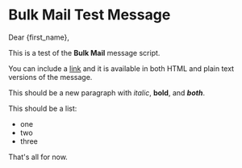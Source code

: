 # Bulk Mail Test Message

Dear {first_name},

This is a test of the **Bulk Mail** message script.

You can include a [link](https://github.com/rdswift) and it is available in both HTML
and plain text versions of the message.

This should be a new paragraph with *italic*, **bold**, and ***both***.

This should be a list:

- one
- two
- three

That's all for now.
